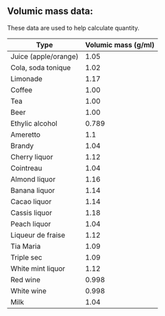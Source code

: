 ## Volumic mass data:

These data are used to help calculate quantity.

| Type | Volumic mass (g/ml)|
|---|---|
| Juice (apple/orange) | 1.05
| Cola, soda tonique | 1.02
| Limonade | 1.17
| Coffee | 1.00
| Tea | 1.00
| Beer | 1.00
| Ethylic alcohol | 0.789
| Ameretto | 1.1
| Brandy | 1.04
| Cherry liquor | 1.12
| Cointreau | 1.04
| Almond liquor | 1.16
| Banana liquor | 1.14
| Cacao liquor | 1.14
| Cassis liquor | 1.18
| Peach liquor | 1.04
| Liqueur de fraise | 1.12
| Tia Maria | 1.09
| Triple sec | 1.09
| White mint liquor | 1.12
| Red wine | 0.998
| White wine | 0.998
| Milk | 1.04
